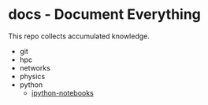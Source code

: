 # docs - Document Everything

This repo collects accumulated knowledge.

- git
- hpc
- networks
- physics
- python
	- [ipython-notebooks](./python/ipython-notebooks.md)
